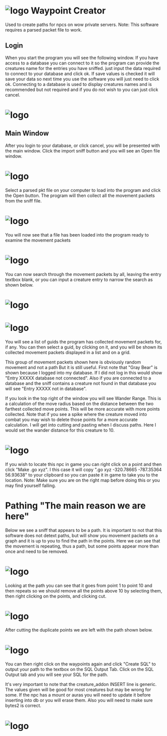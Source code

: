 # ![logo](https://github.com/malcrom/WaypointCreator/blob/master/images/Fire%20Elemental.png) Waypoint Creator

Used to create paths for npcs on wow private servers.
Note: This software requires a parsed packet file to work.

## Login

When you start the program you will see the following window. If you have access to a database you can connect to it so the program can provide the creatures name for the entries you have sniffed. just input the data required to connect to your database and click ok. If save values is checked it will save your data so next time you use the software you will just need to click ok. Connecting to a database is used to display creatures names and is recommended but not required and if you do not wish to you can just click cancel.

# ![logo](https://github.com/malcrom/WaypointCreator/blob/master/images/login_screen.png)

## Main Window

After you login to your database, or click cancel, you will be presented with the main window. Click the import sniff button and you will see an Open file window.

# ![logo](https://github.com/malcrom/WaypointCreator/blob/master/images/main_window.png)

Select a parsed pkt file on your computer to load into the program and click the Open button. The program will then collect all the movement packets from the sniff file.

# ![logo](https://github.com/malcrom/WaypointCreator/blob/master/images/open_file.png)

You will now see that a file has been loaded into the program ready to examine the movement packets

# ![logo](https://github.com/malcrom/WaypointCreator/blob/master/images/loaded_file.png)

You can now search through the movement packets by all, leaving the entry textbox blank, or you can input a creature entry to narrow the search as shown below.

# ![logo](https://github.com/malcrom/WaypointCreator/blob/master/images/search_all.png)
# ![logo](https://github.com/malcrom/WaypointCreator/blob/master/images/search_entry.png)

You will see a list of guids the program has collected movement packets for, if any. You can then select a guid, by clicking on it, and you will be shown its collected movement packets displayed in a list and on a grid.

This group of movement packets shown here is obviously random movement and not a path But it is still useful. First note that "Gray Bear" is shown because I logged into my database. If I did not log in this would show "Entry XXXXX database not connected". Also if you are connected to a database and the sniff contains a creature not found in that database you will see "Entry XXXXX not in database".

If you look in the top right of the window you will see Wander Range. This is a calculation of the move radius based on the distance between the two farthest collected move points. This will be more accurate with more points collected. Note that if you see a spike where the creature moved into combat you may wish to delete those points for a more accurate calculation. I will get into cutting and pasting when I discuss paths. Here I would set the wander distance for this creature to 10.

# ![logo](https://github.com/malcrom/WaypointCreator/blob/master/images/make_go_xyz.png)

If you wish to locate this npc in game you can right click on a point and then click "Make .go xyz". I this case it will copy ".go xyz -320.78665 -787.35364 56.93638" to your clipboard so you can paste it in game to take you to the location. Note: Make sure you are on the right map before doing this or you may find yourself falling.

# Pathing "The main reason we are here"

Below we see a sniff that appears to be a path. It is important to not that this software does not detext paths, but will show you movement packets on a graph and it is up to you to find the path in the points. Here we can see that the movement is repeating, thus a path, but some points appear more than once and need to be removed.

# ![logo](https://github.com/malcrom/WaypointCreator/blob/master/images/path_circular_sniff.png)

Looking at the path you can see that it goes from point 1 to point 10 and then repeats so we should remove all the points above 10 by selecting them, then right clicking on the points, and clicking cut.

# ![logo](https://github.com/malcrom/WaypointCreator/blob/master/images/path_circular_cut.png)

After cutting the duplicate points we are left with the path shown below.

# ![logo](https://github.com/malcrom/WaypointCreator/blob/master/images/path_circular_fixed.png)

You can then right click on the waypoints again and click "Create SQL" to output your path to the textbox on the SQL Output Tab. Click on the SQL Output tab and you will see your SQL for the path.

It's very important to note that the creature_addon INSERT line is generic. The values given will be good for most creatures but may be wrong for some. If the npc has a mount or auras you will need to update it before inserting into db or you will erase them. Also you will need to make sure bytes2 is correct. 

# ![logo](https://github.com/malcrom/WaypointCreator/blob/master/images/path_circular_output.png)
